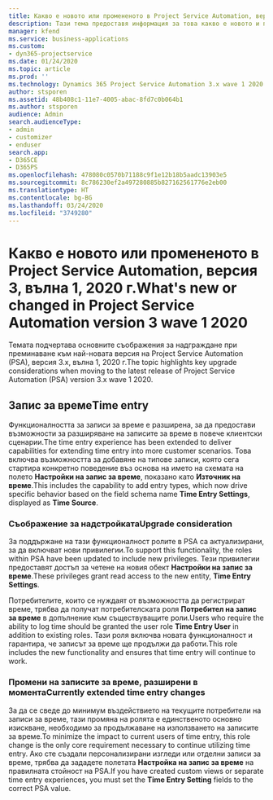 ```yaml
---
title: Какво е новото или промененото в Project Service Automation, версия 3.x, вълна 1, 2020 г.
description: Тази тема предоставя информация за това какво е новото и промененото в Project Service Automation, версия 3, вълна 1, 2020 г.
manager: kfend
ms.service: business-applications
ms.custom:
- dyn365-projectservice
ms.date: 01/24/2020
ms.topic: article
ms.prod: ''
ms.technology: Dynamics 365 Project Service Automation 3.x wave 1 2020
author: stsporen
ms.assetid: 48b408c1-11e7-4005-abac-8fd7c0b064b1
ms.author: stsporen
audience: Admin
search.audienceType:
- admin
- customizer
- enduser
search.app:
- D365CE
- D365PS
ms.openlocfilehash: 478080c0570b71188c9f1e12b18b5aadc13903e5
ms.sourcegitcommit: 8c786230ef2a497280885b827162561776e2eb00
ms.translationtype: HT
ms.contentlocale: bg-BG
ms.lasthandoff: 03/24/2020
ms.locfileid: "3749280"
---
```

# <a name="whats-new-or-changed-in-project-service-automation-version-3-wave-1-2020"></a><span data-ttu-id="2ee0a-103">Какво е новото или промененото в Project Service Automation, версия 3, вълна 1, 2020 г.</span><span class="sxs-lookup"><span data-stu-id="2ee0a-103">What's new or changed in Project Service Automation version 3 wave 1 2020</span></span>
<span data-ttu-id="2ee0a-104">Темата подчертава основните съображения за надграждане при преминаване към най-новата версия на Project Service Automation (PSA), версия 3.x, вълна 1, 2020 г.</span><span class="sxs-lookup"><span data-stu-id="2ee0a-104">The topic highlights key upgrade considerations when moving to the latest release of Project Service Automation (PSA) version 3.x wave 1 2020.</span></span>

## <a name="time-entry"></a><span data-ttu-id="2ee0a-105">Запис за време</span><span class="sxs-lookup"><span data-stu-id="2ee0a-105">Time entry</span></span>
<span data-ttu-id="2ee0a-106">Функционалността за записи за време е разширена, за да предостави възможности за разширяване на записите за време в повече клиентски сценарии.</span><span class="sxs-lookup"><span data-stu-id="2ee0a-106">The time entry experience has been extended to deliver capabilities for extending time entry into more customer scenarios.</span></span> <span data-ttu-id="2ee0a-107">Това включва възможността за добавяне на типове записи, която сега стартира конкретно поведение въз основа на името на схемата на полето **Настройки на запис за време**, показано като **Източник на време**.</span><span class="sxs-lookup"><span data-stu-id="2ee0a-107">This includes the capability to add entry types, which now drive specific behavior based on the field schema name **Time Entry Settings**, displayed as **Time Source**.</span></span>

### <a name="upgrade-consideration"></a><span data-ttu-id="2ee0a-108">Съображение за надстройката</span><span class="sxs-lookup"><span data-stu-id="2ee0a-108">Upgrade consideration</span></span>
<span data-ttu-id="2ee0a-109">За поддържане на тази функционалност ролите в PSA са актуализирани, за да включват нови привилегии.</span><span class="sxs-lookup"><span data-stu-id="2ee0a-109">To support this functionality, the roles within PSA have been updated to include new privileges.</span></span> <span data-ttu-id="2ee0a-110">Тези привилегии предоставят достъп за четене на новия обект **Настройки на запис за време**.</span><span class="sxs-lookup"><span data-stu-id="2ee0a-110">These privileges grant read access to the new entity, **Time Entry Settings**.</span></span>

<span data-ttu-id="2ee0a-111">Потребителите, които се нуждаят от възможността да регистрират време, трябва да получат потребителската роля **Потребител на запис за време** в допълнение към съществуващите роли.</span><span class="sxs-lookup"><span data-stu-id="2ee0a-111">Users who require the ability to log time should be granted the user role **Time Entry User** in addition to existing roles.</span></span> <span data-ttu-id="2ee0a-112">Тази роля включва новата функционалност и гарантира, че записът за време ще продължи да работи.</span><span class="sxs-lookup"><span data-stu-id="2ee0a-112">This role includes the new functionality and ensures that time entry will continue to work.</span></span>

### <a name="currently-extended-time-entry-changes"></a><span data-ttu-id="2ee0a-113">Промени на записите за време, разширени в момента</span><span class="sxs-lookup"><span data-stu-id="2ee0a-113">Currently extended time entry changes</span></span>
<span data-ttu-id="2ee0a-114">За да се сведе до минимум въздействието на текущите потребители на записи за време, тази промяна на ролята е единственото основно изискване, необходимо за продължаване на използването на записите за време.</span><span class="sxs-lookup"><span data-stu-id="2ee0a-114">To minimize the impact to current users of time entry, this role change is the only core requirement necessary to continue utilizing time entry.</span></span> <span data-ttu-id="2ee0a-115">Ако сте създали персонализирани изгледи или отделни записи за време, трябва да зададете полетата **Настройка на запис за време** на правилната стойност на PSA.</span><span class="sxs-lookup"><span data-stu-id="2ee0a-115">If you have created custom views or separate time entry experiences, you must set the **Time Entry Setting** fields to the correct PSA value.</span></span>
